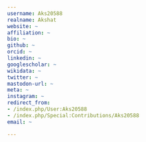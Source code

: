 ```yaml
---
username: Aks20588
realname: Akshat
website: ~
affiliation: ~
bio: ~
github: ~
orcid: ~
linkedin: ~
googlescholar: ~
wikidata: ~
twitter: ~
mastodon-url: ~
meta: ~
instagram: ~
redirect_from:
- /index.php/User:Aks20588
- /index.php/Special:Contributions/Aks20588
email: ~

---
```

